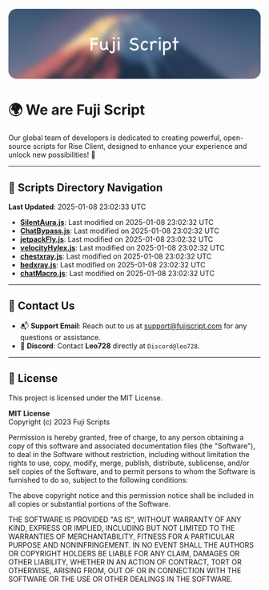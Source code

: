 ![Banner](.github/b.webp)

# 🌍 **We are Fuji Script**

Our global team of developers is dedicated to creating powerful, open-source scripts for Rise Client, designed to enhance your experience and unlock new possibilities! 🌟

---
<!-- SCRIPTS_NAVIGATION_START -->
## 📂 **Scripts Directory Navigation**

**Last Updated**: 2025-01-08 23:02:33 UTC

- **[SilentAura.js](scripts/SilentAura.js)**: Last modified on 2025-01-08 23:02:32 UTC
- **[ChatBypass.js](scripts/ChatBypass.js)**: Last modified on 2025-01-08 23:02:32 UTC
- **[jetpackFly.js](scripts/jetpackFly.js)**: Last modified on 2025-01-08 23:02:32 UTC
- **[velocityHylex.js](scripts/velocityHylex.js)**: Last modified on 2025-01-08 23:02:32 UTC
- **[chestxray.js](scripts/chestxray.js)**: Last modified on 2025-01-08 23:02:32 UTC
- **[bedxray.js](scripts/bedxray.js)**: Last modified on 2025-01-08 23:02:32 UTC
- **[chatMacro.js](scripts/chatMacro.js)**: Last modified on 2025-01-08 23:02:32 UTC

<!-- SCRIPTS_NAVIGATION_END -->

---

## 💬 **Contact Us**  
- 📬 **Support Email**: Reach out to us at [support@fujiscript.com](mailto:support@fujiscript.com) for any questions or assistance.  
- 💬 **Discord**: Contact **Leo728** directly at `Discord@leo728`.

---

## 📜 **License**

This project is licensed under the MIT License.  

**MIT License**  
Copyright (c) 2023 Fuji Scripts  

Permission is hereby granted, free of charge, to any person obtaining a copy of this software and associated documentation files (the "Software"), to deal in the Software without restriction, including without limitation the rights to use, copy, modify, merge, publish, distribute, sublicense, and/or sell copies of the Software, and to permit persons to whom the Software is furnished to do so, subject to the following conditions:  

The above copyright notice and this permission notice shall be included in all copies or substantial portions of the Software.  

THE SOFTWARE IS PROVIDED "AS IS", WITHOUT WARRANTY OF ANY KIND, EXPRESS OR IMPLIED, INCLUDING BUT NOT LIMITED TO THE WARRANTIES OF MERCHANTABILITY, FITNESS FOR A PARTICULAR PURPOSE AND NONINFRINGEMENT. IN NO EVENT SHALL THE AUTHORS OR COPYRIGHT HOLDERS BE LIABLE FOR ANY CLAIM, DAMAGES OR OTHER LIABILITY, WHETHER IN AN ACTION OF CONTRACT, TORT OR OTHERWISE, ARISING FROM, OUT OF OR IN CONNECTION WITH THE SOFTWARE OR THE USE OR OTHER DEALINGS IN THE SOFTWARE.  
